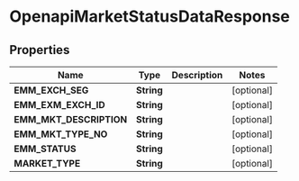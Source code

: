 # OpenapiMarketStatusDataResponse

## Properties
Name | Type | Description | Notes
------------ | ------------- | ------------- | -------------
**EMM_EXCH_SEG** | **String** |  |  [optional]
**EMM_EXM_EXCH_ID** | **String** |  |  [optional]
**EMM_MKT_DESCRIPTION** | **String** |  |  [optional]
**EMM_MKT_TYPE_NO** | **String** |  |  [optional]
**EMM_STATUS** | **String** |  |  [optional]
**MARKET_TYPE** | **String** |  |  [optional]
